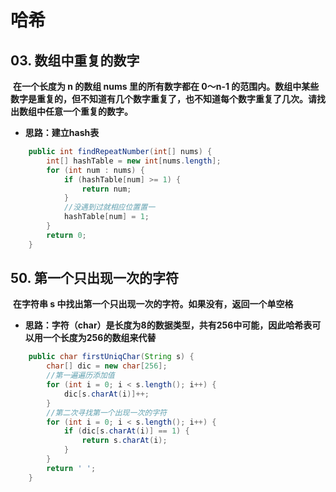 # 哈希

## 03. 数组中重复的数字

​		**在一个长度为 n 的数组 nums 里的所有数字都在 0～n-1 的范围内。数组中某些数字是重复的，但不知道有几个数字重复了，也不知道每个数字重复了几次。请找出数组中任意一个重复的数字。**

- **思路：建立hash表**
```java
    public int findRepeatNumber(int[] nums) {
        int[] hashTable = new int[nums.length];
        for (int num : nums) {
            if (hashTable[num] >= 1) {
                return num;
            }
            //没遇到过就相应位置置一
            hashTable[num] = 1;
        }
        return 0;
    }
```

## 50. 第一个只出现一次的字符
​	**在字符串 s 中找出第一个只出现一次的字符。如果没有，返回一个单空格**

- **思路：字符（char）是长度为8的数据类型，共有256中可能，因此哈希表可以用一个长度为256的数组来代替**

```java
    public char firstUniqChar(String s) {
        char[] dic = new char[256];
        //第一遍遍历添加值
        for (int i = 0; i < s.length(); i++) {
            dic[s.charAt(i)]++;
        }
        //第二次寻找第一个出现一次的字符
        for (int i = 0; i < s.length(); i++) {
            if (dic[s.charAt(i)] == 1) {
                return s.charAt(i);
            }
        }
        return ' ';
    }
```